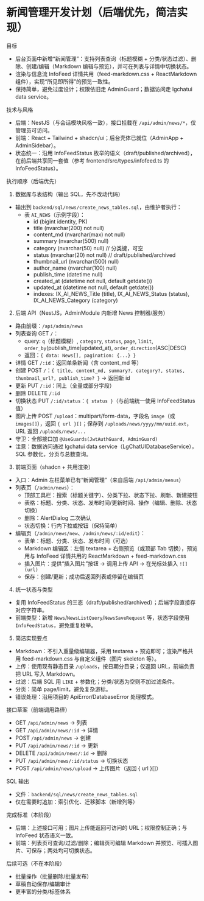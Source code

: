# 新闻管理开发计划（后端优先，简洁实现）

目标
- 后台页面中新增“新闻管理”：支持列表查询（标题模糊 + 分类/状态过滤）、删除、创建/编辑（Markdown 编辑与预览），并可在列表与详情中切换状态。
- 渲染与信息流 InfoFeed 详情共用（feed-markdown.css + ReactMarkdown 组件），实现“所见即所得”的预览一致性。
- 保持简单，避免过度设计；权限依旧走 AdminGuard；数据访问走 lgchatui data service。

技术与风格
- 后端：NestJS（与会话模块风格一致），接口挂载在 `/api/admin/news/*`，仅管理员可访问。
- 前端：React + Tailwind + shadcn/ui；后台壳体已就位（AdminApp + AdminSidebar）。
- 状态统一：沿用 InfoFeedStatus 枚举的语义（draft/published/archived），在前后端共享同一套值（参考 frontend/src/types/infofeed.ts 的 InfoFeedStatus）。

执行顺序（后端优先）
1) 数据库与表结构（输出 SQL，先不改动代码）
- 输出到 `backend/sql/news/create_news_tables.sql`，由维护者执行：
  - 表 `AI_NEWS`（示例字段）：
    - id (bigint identity, PK)
    - title (nvarchar(200) not null)
    - content_md (nvarchar(max) not null)
    - summary (nvarchar(500) null)
    - category (nvarchar(50) null)           // 分类键，可空
    - status (nvarchar(20) not null)         // draft/published/archived
    - thumbnail_url (nvarchar(500) null)
    - author_name (nvarchar(100) null)
    - publish_time (datetime null)
    - created_at (datetime not null, default getdate())
    - updated_at (datetime not null, default getdate())
    - indexes: IX_AI_NEWS_Title (title), IX_AI_NEWS_Status (status), IX_AI_NEWS_Category (category)

2) 后端 API（NestJS，AdminModule 内新增 News 控制器/服务）
- 路由前缀：`/api/admin/news`
- 列表查询 GET `/`：
  - query: `q`（标题模糊）, `category`, `status`, `page`, `limit`, `order_by`(publish_time|updated_at), `order_direction`(ASC|DESC)
  - 返回：`{ data: News[], pagination: {...} }`
- 详情 GET `/:id`：返回单条新闻（含 content_md 等）
- 创建 POST `/`：`{ title, content_md, summary?, category?, status, thumbnail_url?, publish_time? }` → 返回新 id
- 更新 PUT `/:id`：同上（全量或部分字段）
- 删除 DELETE `/:id`
- 切换状态 PUT `/:id/status`：`{ status }`（与前端统一使用 InfoFeedStatus 值）
- 图片上传 POST `/upload`：multipart/form-data，字段名 `image`（或 `images[]`），返回 `{ url }[]`；保存到 `/uploads/news/yyyy/mm/uuid.ext`，URL 返回 `/uploads/news/...`
- 守卫：全部接口加 `@UseGuards(JwtAuthGuard, AdminGuard)`
- 注意：数据访问通过 lgchatui data service（LgChatUIDatabaseService），SQL 参数化，分页与总数查询。

3) 前端页面（shadcn + 共用渲染）
- 入口：Admin 左栏菜单已有“新闻管理”（来自后端 `/api/admin/menus`）
- 列表页（`/admin/news`）：
  - 顶部工具栏：搜索（标题关键字）、分类下拉、状态下拉、刷新、新建按钮
  - 表格：标题、分类、状态、发布时间/更新时间、操作（编辑、删除、状态切换）
  - 删除：AlertDialog 二次确认
  - 状态切换：行内下拉或按钮（保持简单）
- 编辑页（`/admin/news/new`、`/admin/news/:id/edit`）：
  - 表单：标题、分类、状态、发布时间（可选）
  - Markdown 编辑区：左侧 textarea + 右侧预览（或顶部 Tab 切换），预览用与 InfoFeed 详情共用的 ReactMarkdown + feed-markdown.css
  - 插入图片：提供“插入图片”按钮 → 调用上传 API → 在光标处插入 `![](url)`
  - 保存：创建/更新；成功后返回列表或停留在编辑页

4) 统一状态与类型
- 复用 InfoFeedStatus 的三态（draft/published/archived）；后端字段直接存对应字符串。
- 前端类型：新增 `News`/`NewsListQuery`/`NewsSaveRequest` 等，状态字段使用 `InfoFeedStatus`，避免重复枚举。

5) 简洁实现要点
- Markdown：不引入重量级编辑器，采用 textarea + 预览即可；渲染严格共用 feed-markdown.css 与自定义组件（图片 skeleton 等）。
- 上传：使用现有静态目录 `/uploads`，按日期分目录；仅返回 URL，前端负责把 URL 写入 Markdown。
- 过滤：后端 SQL 用 `LIKE` + 参数化；分类/状态为空则不加过滤条件。
- 分页：简单 page/limit，避免复杂游标。
- 错误处理：沿用项目的 ApiError/DatabaseError 处理模式。

接口草案（前端调用路径）
- GET `/api/admin/news` → 列表
- GET `/api/admin/news/:id` → 详情
- POST `/api/admin/news` → 创建
- PUT `/api/admin/news/:id` → 更新
- DELETE `/api/admin/news/:id` → 删除
- PUT `/api/admin/news/:id/status` → 切换状态
- POST `/api/admin/news/upload` → 上传图片（返回 { url }[]）

SQL 输出
- 文件：`backend/sql/news/create_news_tables.sql`
- 仅在需要时追加：索引优化、迁移脚本（新增列等）

完成标准（本阶段）
- 后端：上述接口可用；图片上传能返回可访问的 URL；权限控制正确；与 InfoFeed 状态语义一致。
- 前端：列表页可查询/过滤/删除；编辑页可编辑 Markdown 并预览、可插入图片、可保存；两处均可切换状态。

后续可选（不在本阶段）
- 批量操作（批量删除/批量发布）
- 草稿自动保存/编辑审计
- 更丰富的分类/标签体系

